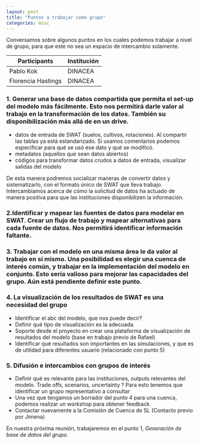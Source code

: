 ```yaml
---
layout: post
title: "Puntos a trabajar como grupo"
categories: misc
---
```


Conversamos sobre algunos puntos en los cuales podemos trabajar a nivel de grupo, para que este no sea un espacio de intercambio solamente. 

| Participants| Institución |
| ----------- | ----------- |
| Pablo Kok   | DINACEA     |
| Florencia Hastings | DINACEA|

### 1. Generar una base de datos compartida que permita el set-up del modelo más fácilmente. Esto nos permitirá darle valor al trabajo en la transformación de los datos. También su disponibilización más allá de en un drive. 

- datos de entrada de SWAT (suelos, cultivos, rotaciones). Al compartir las tablas ya está estandarizado. Si usamos comentarios podemos especificar para qué se usó ese dato y qué se modificó.
- metadatos (aquellos que sean datos abiertos)
- códigos para transformar datos crudos a datos de entrada, visualizar salidas del modelo

De esta manera podremos socializar maneras de convertir datos y sistematizarlo, con el  formato único de SWAT que lleva trabajo.
Intercambiamos acerca de cómo la solicitud de datos ha actuado de manera positiva para que las instituciones disponibilizen la información. 

### 2.Identificar y mapear las fuentes de datos para modelar en SWAT. Crear un flujo de trabajo y mapear alternativas para cada fuente de datos. Nos permitirá identificar información faltante.

### 3. Trabajar con el modelo en una misma área le da valor al trabajo en sí mismo. Una posibilidad es elegir una cuenca de interés común, y trabajar en la implementación del modelo en conjunto. Esto sería valioso para mejorar las capacidades del grupo. Aún está pendiente definir este punto.

### 4. La visualización de los resultados de SWAT es una necesidad del grupo
- Identificar el abc del modelo, que nos puede decir?
- Definir qué tipo de visualización es la adecuada.
- Soporte desde el proyecto en crear una plataforma de visualización de resultados del modelo (base en trabajo previo de Rafael)
- Identificar qué resultados son importantes en las simulaciones, y que es de utilidad para diferentes usuario (relacionado con punto 5)

### 5. Difusión e intercambios con grupos de interés

- Definir qué es relevante para las instituciones, outputs relevantes del modelo. Trade offs, scenarios, uncertainty ? Para esto tenemos que identificar un grupo representativo a consultar
- Una vez que tengamos un borrador del punto 4 para una cuenca, podemos realizar un workshop para obtener feedback
- Contactar nuevamente a la Comisión de Cuenca de SL (Contacto previo por Jimena)

En nuestra próxima reunión, trabajaremos en el punto 1, *Generación de base de datos del grupo*. 

